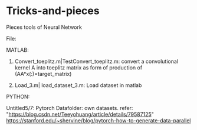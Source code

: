 # Tricks-and-pieces
Pieces tools of Neural Network

File:

MATLAB:

1. Convert_toeplitz.m|TestConvert_toeplitz.m: convert a convolutional kernel A into toeplitz matrix as form of production of (AA*x(:)=target_matrix)

2. Load_3.m| load_dataset_3.m: Load dataset in matlab

PYTHON:

Untitled5/7: Pytorch Datafolder: own datasets. refer: "https://blog.csdn.net/Teeyohuang/article/details/79587125"
    https://stanford.edu/~shervine/blog/pytorch-how-to-generate-data-parallel
